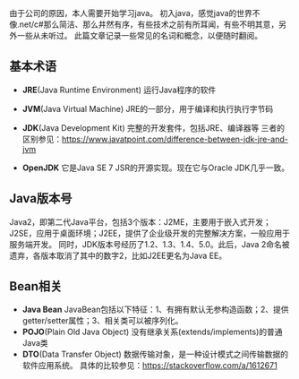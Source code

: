 由于公司的原因，本人需要开始学习java。
初入java，感觉java的世界不像.net/c#那么简洁、那么井然有序，有些技术之前有所耳闻，有些不明其意，另外一些从未听过。
此篇文章记录一些常见的名词和概念，以便随时翻阅。

## 基本术语
- **JRE**(Java Runtime Environment) 运行Java程序的软件
- **JVM**(Java Virtual Machine) JRE的一部分，用于编译和执行执行字节码
- **JDK**(Java Development Kit) 完整的开发套件，包括JRE、编译器等
三者的区别参见：https://www.javatpoint.com/difference-between-jdk-jre-and-jvm

- **OpenJDK** 它是Java SE 7 JSR的开源实现。现在它与Oracle JDK几乎一致。

## Java版本号
Java2，即第二代Java平台，包括3个版本：J2ME，主要用于嵌入式开发；J2SE，应用于桌面环境；J2EE，提供了企业级开发的完整解决方案，一般应用于服务端开发。 同时，JDK版本号经历了1.2、1.3、1.4、5.0。此后，Java 2命名被遗弃，各版本取消了其中的数字2，比如J2EE更名为Java EE。

## Bean相关
- **Java Bean** JavaBean包括以下特征：1、有拥有默认无参构造函数；2、提供getter/setter属性；3、相关类可以被序列化。
- **POJO**(Plain Old Java Object) 没有继承关系(extends/implements)的普通Java类
- **DTO**(Data Transfer Object) 数据传输对象，是一种设计模式之间传输数据的软件应用系统。
具体的比较参见：https://stackoverflow.com/a/1612671